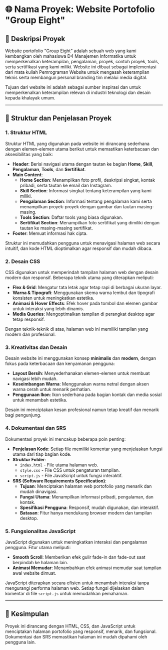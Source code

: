 # 🌐 Nama Proyek: Website Portofolio "Group Eight"

## 📖 Deskripsi Proyek
Website portofolio "Group Eight" adalah sebuah web yang kami kembangkan oleh mahasiswa D4 Manajemen Informatika untuk memperkenalkan keterampilan, pengalaman, proyek, contoh proyek, tools, serta sertifikasi yang kami miliki. Website ini dibuat sebagai implementasi dari mata kuliah Pemrograman Website untuk mengasah keterampilan teknis serta membangun personal branding tim melalui media digital.

Tujuan dari website ini adalah sebagai sumber inspirasi dan untuk memperkenalkan keterampilan relevan di industri teknologi dan desain kepada khalayak umum.

---

## 📌 Struktur dan Penjelasan Proyek

### 1. Struktur HTML
   Struktur HTML yang digunakan pada website ini dirancang sederhana dengan elemen-elemen utama berikut untuk memastikan keterbacaan dan aksesibilitas yang baik:

   - **Header**: Berisi navigasi utama dengan tautan ke bagian **Home**, **Skill**, **Pengalaman**, **Tools**, dan **Sertifikat**.
   - **Main Content**:
     - **Home Section**: Menampilkan foto profil, deskripsi singkat, kontak pribadi, serta tautan ke email dan Instagram.
     - **Skill Section**: Informasi singkat tentang keterampilan yang kami miliki.
     - **Pengalaman Section**: Informasi tentang pengalaman kami serta menampilkan proyek-proyek dengan gambar dan tautan masing-masing.
     - **Tools Section**: Daftar tools yang biasa digunakan.
     - **Sertifikat Section**: Menampilkan foto sertifikat yang dimiliki dengan tautan ke masing-masing sertifikat.
   - **Footer**: Memuat informasi hak cipta.

   Struktur ini memudahkan pengguna untuk menavigasi halaman web secara intuitif, dan kode HTML dioptimalkan agar responsif dan mudah dibaca.

### 2. Desain CSS
   CSS digunakan untuk memperindah tampilan halaman web dengan desain modern dan responsif. Beberapa teknik utama yang diterapkan meliputi:

   - **Flex & Grid**: Mengatur tata letak agar tetap rapi di berbagai ukuran layar.
   - **Warna & Tipografi**: Menggunakan skema warna lembut dan tipografi konsisten untuk meningkatkan estetika.
   - **Animasi & Hover Effects**: Efek hover pada tombol dan elemen gambar untuk interaksi yang lebih dinamis.
   - **Media Queries**: Mengoptimalkan tampilan di perangkat desktop agar tetap responsif.

   Dengan teknik-teknik di atas, halaman web ini memiliki tampilan yang modern dan profesional.

### 3. Kreativitas dan Desain
   Desain website ini menggunakan konsep **minimalis** dan **modern**, dengan fokus pada keterbacaan dan kenyamanan pengguna:

   - **Layout Bersih**: Menyederhanakan elemen-elemen untuk membuat navigasi lebih mudah.
   - **Keseimbangan Warna**: Menggunakan warna netral dengan aksen warna cerah untuk menarik perhatian.
   - **Penggunaan Ikon**: Ikon sederhana pada bagian kontak dan media sosial untuk menambah estetika.

   Desain ini menciptakan kesan profesional namun tetap kreatif dan menarik bagi pengunjung.

### 4. Dokumentasi dan SRS
   Dokumentasi proyek ini mencakup beberapa poin penting:

   - **Penjelasan Kode**: Setiap file memiliki komentar yang menjelaskan fungsi utama dari tiap bagian kode.
   - **Struktur Folder**:
     - `index.html` - File utama halaman web.
     - `style.css` - File CSS untuk pengaturan tampilan.
     - `script.js` - File JavaScript untuk fungsi interaktif.
   - **SRS (Software Requirements Specification)**:
     - **Tujuan**: Menciptakan halaman web portofolio yang menarik dan mudah dinavigasi.
     - **Fungsi Utama**: Menampilkan informasi pribadi, pengalaman, dan kontak.
     - **Spesifikasi Pengguna**: Responsif, mudah digunakan, dan interaktif.
     - **Batasan**: Fitur hanya mendukung browser modern dan tampilan desktop.

### 5. Fungsionalitas JavaScript
   JavaScript digunakan untuk meningkatkan interaksi dan pengalaman pengguna. Fitur utama meliputi:

   - **Smooth Scroll**: Memberikan efek gulir fade-in dan fade-out saat berpindah ke halaman lain.
   - **Animasi Memudar**: Menambahkan efek animasi memudar saat tampilan awal website dimuat.

   JavaScript diterapkan secara efisien untuk menambah interaksi tanpa mengurangi performa halaman web. Setiap fungsi dijelaskan dalam komentar di file `script.js` untuk memudahkan pemahaman.

---

## 📜 Kesimpulan
Proyek ini dirancang dengan HTML, CSS, dan JavaScript untuk menciptakan halaman portofolio yang responsif, menarik, dan fungsional. Dokumentasi dan SRS memastikan halaman ini mudah dipahami oleh pengguna lain.
